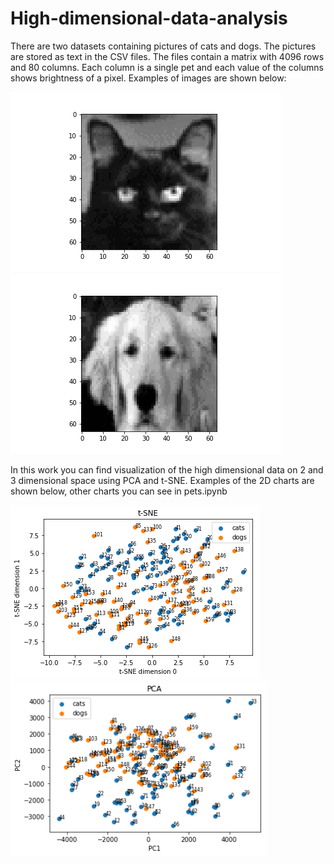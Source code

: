# High-dimensional-data-analysis

There are two datasets containing pictures of cats and dogs. The pictures are stored as text in the CSV files. The files contain a matrix with 4096 rows and 80 columns. Each column is a single pet and each value of the columns shows brightness of a pixel. Examples of images are shown below:

![](images/pet3.png) ![](images/pet90.png)

In this work you can find visualization of the high dimensional data on 2 and 3 dimensional space using PCA and t-SNE. Examples of the 2D charts are shown below, other charts you can see in pets.ipynb

![](images/tsne_2d.png) <img src="images/pca_2d.png" width="410">

